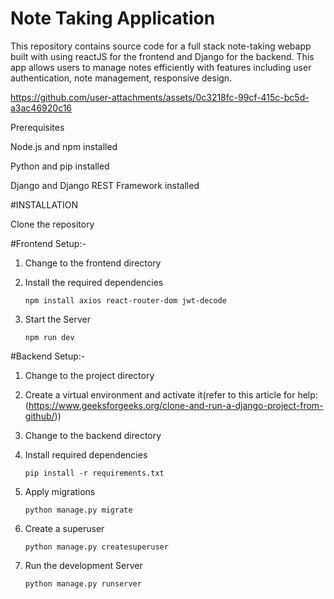 # Note Taking Application

This repository contains source code for a full stack note-taking webapp built with using reactJS for the frontend and Django for the backend.
This app allows users to manage notes efficiently with features including user authentication, note management, responsive design.


https://github.com/user-attachments/assets/0c3218fc-99cf-415c-bc5d-a3ac46920c16

Prerequisites

Node.js and npm installed

Python and pip installed

Django and Django REST Framework installed

#INSTALLATION

Clone the repository

#Frontend Setup:-

1. Change to the frontend directory

2. Install the required dependencies

   ```npm install axios react-router-dom jwt-decode```

3. Start the Server

   `npm run dev`

#Backend Setup:-

1. Change to the project directory

2. Create a virtual environment and activate it(refer to this article for help:(https://www.geeksforgeeks.org/clone-and-run-a-django-project-from-github/))

3. Change to the backend directory

4. Install required dependencies

   ```pip install -r requirements.txt```

5. Apply migrations

   ```python manage.py migrate```

6. Create a superuser

   ```python manage.py createsuperuser```

7. Run the development Server

   ```python manage.py runserver```
   




